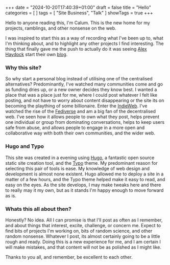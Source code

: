 +++
date = "2024-10-20T17:40:39+01:00"
draft = false
title = "Hello"
categories = [ ]
tags = [ "Site Business", "Talk" ]
showTags = true
+++

Hello to anyone reading this, I'm Calum. This is the new home for my projects, ramblings, and other nonsense on the web.

I was inspired to start this as a way of recording what I've been up to, what I'm thinking about, and to highlight any other projects I find interesting. The thing that finally gave me the push to actually do it was seeing [Alex Haydock](https://infosec.exchange/@alexhaydock) start their own [blog](https://blog.infected.systems).

### Why this site?
So why start a personal blog instead of utilising one of the centralised alternatives? Predominantly, I've watched many communities come and go as funding dries up, or a new owner decides they know best. I wanted a place that was a place just for me, where I could post whatever I felt like posting, and not have to worry about content disappearing or the site its on becoming the plaything of some billionaire. Enter the [IndieWeb](https://indieweb.org). I've watched the rise of the [Fediverse](https://fediverse.to) and am a big fan of the decentralised web. I've seen how it allows people to own what they post, helps prevent one individual or group from dominating conversations, helps to keep users safe from abuse, and allows people to engage in a more open and collaborative way with both their own communities, and the wider web.

### Hugo and Typo
This site was created in a evening using [Hugo](https://gohugo.io), a fantastic open source static site creation tool, and the [Typo](https://github.com/tomfran/typo) theme. My predominant reason for selecting this pair of tools is ease. My knowledge of web design and development is almost none existent. Hugo allowed me to deploy a site in a matter of a few hours, and the Typo theme helped make it easy to read, and easy on the eyes. As the site develops, I may make tweaks here and there to really may it my own, but as it stands I'm happy enough to move forward as is.

### Whats this all about then?
Honestly? No idea. All I can promise is that I'll post as often as I remember, and about things that interest, excite, challenge, or concern me. Expect to find bits of projects I'm working on, bits of random science, and other random nonsense. Whatever I post, its almost certainly going to be a little rough and ready. Doing this is a new experience for me, and I am certain I will make mistakes, and that content will not be as polished as I might like.

Thanks to you all, and remember, be excellent to each other.
